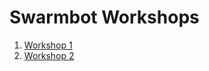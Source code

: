 # Swarmbot Workshops
  1. [Workshop 1](/swarmbots/workshop1.md)
  2. [Workshop 2](/swarmbots/workshop2.md)
